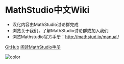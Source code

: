 <!-- _coverpage.md -->

<!-- ![logo](_media/unnamed.png) -->

<!-- # docsify <small>3.5</small> -->

# MathStudio中文Wiki

- 汉化内容由MathStudio讨论群完成
- 浏览关于我们，了解MathStudio讨论群或加入我们
- 浏览Mathstudio官方手册：http://mathstud.io/manual/

[GitHub](https://github.com/Reagan1947/MathstudioWiki)
[阅读MathStudio手册](TheBasics/)

<!-- 背景图片 -->

<!-- ![](_media/bg.png) -->

<!-- 背景色 -->

![color](#ffffff)